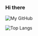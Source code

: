 ### Hi there

![My GitHub](https://github-readme-stats.vercel.app/api?username=fpghwd&count_private=true&show_icons=true&theme=buefy&include_all_commits=true)

![Top Langs](https://github-readme-stats.vercel.app/api/top-langs/?username=fpghwd&theme=buefy&hide=ruby&count_private=true&show_icons=true&layout=compact)
